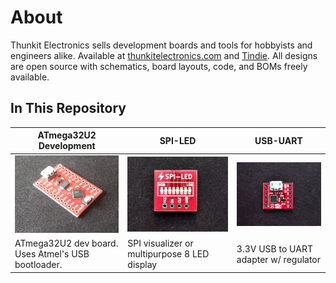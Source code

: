 # About #

Thunkit Electronics sells development boards and tools for hobbyists and engineers alike. Available at [thunkitelectronics.com](https://thunkitelectronics.com) and [Tindie](https://www.tindie.com/stores/cmccaskey). All designs are open source with schematics, board layouts, code, and BOMs freely available.

## In This Repository ##
| ATmega32U2 Development | SPI-LED | USB-UART |
| ------------------------------------------ | ----------------------------------------- | ----------------------------------------- |
| ![image goes here](ATMEGA32U2-DEV/IMAGES/32U2-DEV_1.png) | ![image goes here](SPI-LED/IMAGES/SPI-LED_1.png) | ![image goes here](USB-UART/IMAGES/USB-UART_1.png) |
| ATmega32U2 dev board. Uses Atmel's USB bootloader. | SPI visualizer or multipurpose 8 LED display | 3.3V USB to UART adapter w/ regulator |
